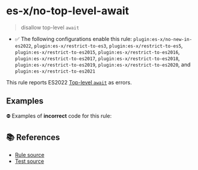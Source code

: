 # es-x/no-top-level-await
> disallow top-level `await`

- ✅ The following configurations enable this rule: `plugin:es-x/no-new-in-es2022`, `plugin:es-x/restrict-to-es3`, `plugin:es-x/restrict-to-es5`, `plugin:es-x/restrict-to-es2015`, `plugin:es-x/restrict-to-es2016`, `plugin:es-x/restrict-to-es2017`, `plugin:es-x/restrict-to-es2018`, `plugin:es-x/restrict-to-es2019`, `plugin:es-x/restrict-to-es2020`, and `plugin:es-x/restrict-to-es2021`

This rule reports ES2022 [Top-level `await`](https://github.com/tc39/proposal-top-level-await) as errors.

## Examples

⛔ Examples of **incorrect** code for this rule:

<eslint-playground type="bad" code="/*eslint es-x/no-top-level-await: error */
await expr;
" />

## 📚 References

- [Rule source](https://github.com/ota-meshi/eslint-plugin-es-x/blob/master/lib/rules/no-top-level-await.js)
- [Test source](https://github.com/ota-meshi/eslint-plugin-es-x/blob/master/tests/lib/rules/no-top-level-await.js)
